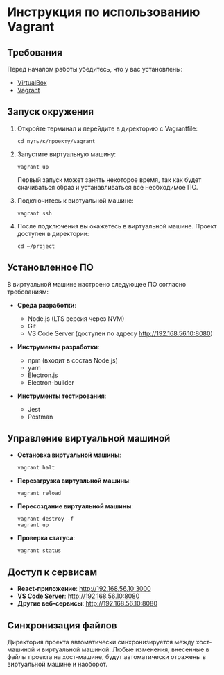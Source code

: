 # Инструкция по использованию Vagrant

## Требования
Перед началом работы убедитесь, что у вас установлены:
- [VirtualBox](https://www.virtualbox.org/wiki/Downloads)
- [Vagrant](https://www.vagrantup.com/downloads)

## Запуск окружения

1. Откройте терминал и перейдите в директорию с Vagrantfile:
   ```
   cd путь/к/проекту/vagrant
   ```

2. Запустите виртуальную машину:
   ```
   vagrant up
   ```
   Первый запуск может занять некоторое время, так как будет скачиваться образ и устанавливаться все необходимое ПО.

3. Подключитесь к виртуальной машине:
   ```
   vagrant ssh
   ```

4. После подключения вы окажетесь в виртуальной машине. Проект доступен в директории:
   ```
   cd ~/project
   ```

## Установленное ПО

В виртуальной машине настроено следующее ПО согласно требованиям:

- **Среда разработки**:
  - Node.js (LTS версия через NVM)
  - Git
  - VS Code Server (доступен по адресу http://192.168.56.10:8080)

- **Инструменты разработки**:
  - npm (входит в состав Node.js)
  - yarn
  - Electron.js
  - Electron-builder

- **Инструменты тестирования**:
  - Jest
  - Postman

## Управление виртуальной машиной

- **Остановка виртуальной машины**:
  ```
  vagrant halt
  ```

- **Перезагрузка виртуальной машины**:
  ```
  vagrant reload
  ```

- **Пересоздание виртуальной машины**:
  ```
  vagrant destroy -f
  vagrant up
  ```

- **Проверка статуса**:
  ```
  vagrant status
  ```

## Доступ к сервисам

- **React-приложение**: http://192.168.56.10:3000
- **VS Code Server**: http://192.168.56.10:8080
- **Другие веб-сервисы**: http://192.168.56.10:8080

## Синхронизация файлов

Директория проекта автоматически синхронизируется между хост-машиной и виртуальной машиной. Любые изменения, внесенные в файлы проекта на хост-машине, будут автоматически отражены в виртуальной машине и наоборот.
